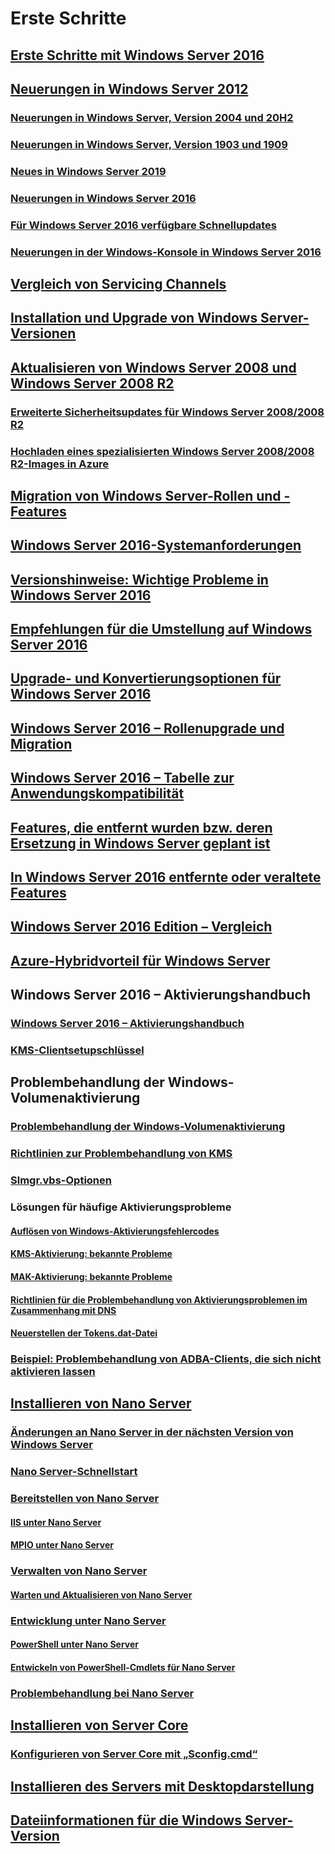 # Erste Schritte
## [Erste Schritte mit Windows Server 2016](Server-Basics.md)
## [Neuerungen in Windows Server 2012](whats-new-in-windows-server.md)
### [Neuerungen in Windows Server, Version 2004 und 20H2](whats-new-in-windows-server-2004.md)
### [Neuerungen in Windows Server, Version 1903 und 1909](..\get-started-19\whats-new-in-windows-server-1903-1909.md)
### [Neues in Windows Server 2019](../get-started-19/whats-new-19.md)
### [Neuerungen in Windows Server 2016](whats-new-in-windows-server-2016.md)
### [Für Windows Server 2016 verfügbare Schnellupdates](express-updates.md)
### [Neuerungen in der Windows-Konsole in Windows Server 2016](whats-new-in-console.md)
## [Vergleich von Servicing Channels](..\get-started-19\servicing-channels-19.md)
## [Installation und Upgrade von Windows Server-Versionen](Installation-and-Upgrade.md)
## [Aktualisieren von Windows Server 2008 und Windows Server 2008 R2](modernize-windows-server-2008.md)
### [Erweiterte Sicherheitsupdates für Windows Server 2008/2008 R2](extended-security-updates.md)
### [Hochladen eines spezialisierten Windows Server 2008/2008 R2-Images in Azure](uploading-specialized-WS08-image-to-azure.md)
## [Migration von Windows Server-Rollen und -Features](Migrate-Roles-and-Features.md)
## [Windows Server 2016-Systemanforderungen](System-Requirements.md)
## [Versionshinweise: Wichtige Probleme in Windows Server 2016](Windows-Server-2016-GA-Release-Notes.md)
## [Empfehlungen für die Umstellung auf Windows Server 2016](Recommendations-moving-to-Server2016.md)
## [Upgrade- und Konvertierungsoptionen für Windows Server 2016](Supported-Upgrade-paths.md)
## [Windows Server 2016 – Rollenupgrade und Migration](Server-Role-Upgradeability-Table.md)
## [Windows Server 2016 – Tabelle zur Anwendungskompatibilität](Server-Application-compatibility.md)
## [Features, die entfernt wurden bzw. deren Ersetzung in Windows Server geplant ist](../get-started-19/removed-features.md)
## [In Windows Server 2016 entfernte oder veraltete Features](Deprecated-Features.md)
## [Windows Server 2016 Edition – Vergleich](2016-Edition-Comparison.md)
## [Azure-Hybridvorteil für Windows Server](azure-hybrid-benefit.md)
## Windows Server 2016 – Aktivierungshandbuch
### [Windows Server 2016 – Aktivierungshandbuch](Server-2016-activation.md)
### [KMS-Clientsetupschlüssel](KMSclientkeys.md)
## Problembehandlung der Windows-Volumenaktivierung
### [Problembehandlung der Windows-Volumenaktivierung](activation-troubleshooting-guide.md)
### [Richtlinien zur Problembehandlung von KMS](activation-troubleshoot-kms-general.md)
### [Slmgr.vbs-Optionen](activation-slmgr-vbs-options.md)
### Lösungen für häufige Aktivierungsprobleme
#### [Auflösen von Windows-Aktivierungsfehlercodes](activation-error-codes.md)
#### [KMS-Aktivierung: bekannte Probleme](activation-troubleshoot-KMS-issues.md)
#### [MAK-Aktivierung: bekannte Probleme](activation-troubleshoot-MAK-issues.md)
#### [Richtlinien für die Problembehandlung von Aktivierungsproblemen im Zusammenhang mit DNS](common-troubleshooting-procedures-kms-dns.md)
#### [Neuerstellen der Tokens.dat-Datei](activation-rebuild-tokens-dat-file.md)
### [Beispiel: Problembehandlung von ADBA-Clients, die sich nicht aktivieren lassen](activation-troubleshoot-adba-clients.md)
## [Installieren von Nano Server](Getting-started-with-Nano-Server.md)
### [Änderungen an Nano Server in der nächsten Version von Windows Server](nano-in-semi-annual-channel.md)
### [Nano Server-Schnellstart](Nano-Server-Quick-start.md)
### [Bereitstellen von Nano Server](Deploy-Nano-Server.md)
#### [IIS unter Nano Server](IIS-on-Nano-Server.md)
#### [MPIO unter Nano Server](MPIO-on-Nano-Server.md)
### [Verwalten von Nano Server](Manage-Nano-Server.md)
#### [Warten und Aktualisieren von Nano Server](Update-Nano-Server.md)
### [Entwicklung unter Nano Server](Developing-on-Nano-Server.md)
#### [PowerShell unter Nano Server](powershell-on-Nano-Server.md)
#### [Entwickeln von PowerShell-Cmdlets für Nano Server](Developing-powershell-Cmdlets-for-Nano-Server.md)
### [Problembehandlung bei Nano Server](Troubleshooting-Nano-Server.md)
## [Installieren von Server Core](Getting-started-with-Server-Core.md)
### [Konfigurieren von Server Core mit „Sconfig.cmd“](Sconfig-on-WS2016.md)
## [Installieren des Servers mit Desktopdarstellung](Getting-started-with-Server-with-Desktop-Experience.md)
## [Dateiinformationen für die Windows Server-Version](windows-server-release-info.md)
